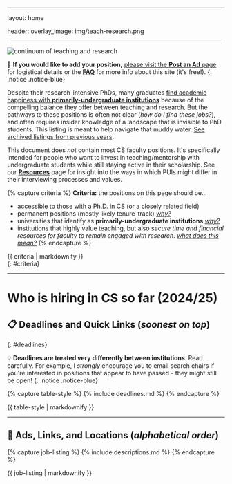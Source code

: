 
---
layout: home

header: 
    overlay_image: img/teach-research.png

---
<link rel="stylesheet" href="cspui.css">

![continuum of teaching and research](img/cs-pui-listing.jpg)


📣 **If you would like to add your position,** [please visit the **Post an Ad** page](/posting) for logistical details or the [**FAQ**](/faq) for more info about this site (it's free!). 
{: .notice .notice-blue}


Despite their research-intensive PhDs, many graduates [find academic happiness with **primarily-undergraduate institutions**](https://medium.com/bucknell-hci/the-jobs-i-didnt-see-my-misconceptions-of-the-academic-job-market-9cb98b057422) because of the compelling balance they offer between teaching and research. But the pathways to these positions is often not clear (_how do I find these jobs?_), and often requires insider knowledge of a landscape that is invisible to PhD students. This listing is meant to help navigate that muddy water. [See archived listings from previous years](faq#archive).

This document does _not_ contain most CS faculty positions. It's specifically intended for people who want to invest in teaching/mentorship with undergraduate students while still staying active in their scholarship. See our [**Resources**](resources) page for insight into the ways in which PUIs might differ in their interviewing processes and values. 

{% capture criteria %}
**Criteria:** the positions on this page should be...
- accessible to those with a Ph.D. in CS (or a closely related field)
- permanent positions (mostly likely tenure-track) [_why?_](faq#scope)
- universities that identify as **primarily-undergraduate institutions** [_why?_](faq#scope)
- institutions that highly value teaching, but also _secure time and financial resources for faculty to remain engaged with research_. [_what does this mean?_](faq#research)
{% endcapture %}
<div class="notice notice-gray">{{ criteria | markdownify }}</div>
{: #criteria}

------------

# Who is hiring in CS so far (2024/25)


## 📋 Deadlines and Quick Links (_soonest on top_)
{: #deadlines}

💡 **Deadlines are treated very differently between institutions**. Read carefully. For example, I _strongly_ encourage you to email search chairs if you're interested in positions that appear to have passed - they might still be open!
{: .notice .notice-blue}

{% capture table-style %}
{% include deadlines.md %}
{% endcapture %}
<div class="styled-table"> {{ table-style | markdownify }} </div>


------------

## 📣  Ads, Links, and Locations (_alphabetical order_) 

{% capture job-listing %}
{% include descriptions.md %}
{% endcapture %}
<div class="jobs"> {{ job-listing | markdownify }} </div>

